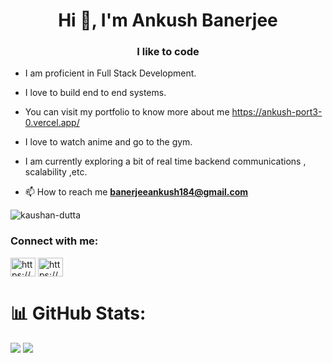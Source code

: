 <h1 align="center">Hi 👋, I'm Ankush Banerjee</h1>
<h3 align="center">I like to code </> </h3>


 - I am proficient in Full Stack Development.
 - I love to build end to end systems.
 - You can visit my portfolio to know more about me https://ankush-port3-0.vercel.app/
 - I love to watch anime and go to the gym.
 - I am currently exploring a bit of real time backend communications , scalability ,etc. 
 
- 📫 How to reach me **banerjeeankush184@gmail.com**
<p align="left"> <img src="https://komarev.com/ghpvc/?username=Ankush109&label=Profile%20views&color=0e75b6&style=flat" alt="kaushan-dutta" /> </p>

<h3 align="left">Connect with me:</h3>
<p align="left">
<a href="https://www.linkedin.com/in/ankush-banerjee-05b0b421a/" target="blank"><img align="center" src="https://raw.githubusercontent.com/rahuldkjain/github-profile-readme-generator/master/src/images/icons/Social/linked-in-alt.svg" alt="https://www.linkedin.com/in/kaushan-dutta-bb68b021a" height="30" width="40" /></a>
<a href="https://www.instagram.com/its_ankush_003/" target="blank"><img align="center" src="https://raw.githubusercontent.com/rahuldkjain/github-profile-readme-generator/master/src/images/icons/Social/instagram.svg" alt="https://www.instagram.com/invites/contact/?i=ku975ur7n2dz&utm_content=mu30h6s" height="30" width="40" /></a>

# 📊 GitHub Stats:

![](https://github-readme-stats.vercel.app/api?username=Ankush109&theme=dark&hide_border=false&include_all_commits=true&count_private=true)
![](https://github-readme-streak-stats.herokuapp.com/?user=Ankush109&theme=dark&hide_border=false)


  
  
